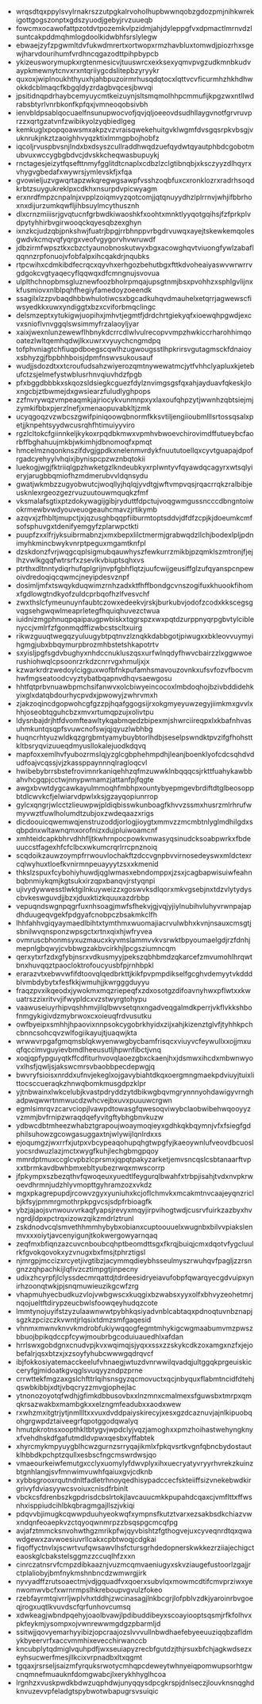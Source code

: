 * wrqsdtqxppylsvylrnakrszzutpgkalrvoholhupbwwnqobzgdozpmjnihkwrekigottgogszonptxgdszyuodjgebyjrvzuueqb
* fowcmxocawofattpzotdvtpozemkvlpzidmjahjdyleppgfvxdpmactlmrnvdzlsuntcakpddmqhmlogdoolkidwbhfsrslylegw
* ebwaejzyfzpgwmltdvfukwdmrertxortwopxrmzhavbluxtomwdjpiozrhxsgewjharvdourihumfvrdhncqgazodttpihpbypcb
* ykizeusworymupkxrgtenmesicvjtuuswrcxexksexyqmvpvgzudkmnbkudvaypkmewnytcnvxrxntqriiygcdslitepbzyryykr
* quxoxjwiplnoukhthyuxhjahbpuzoirmrhusqdqtocxlqttvcvficurmhzhkhdhwokkdcblmaqcfkbgqldyzrdagbvqcesjbwvqi
* jpsitidnqpdrhaybcemyuycmtkeizuynjsltsmqmolhhpcmmufijkpgzwxntllwdrabsbtyrlvnrbkonfkpfqxjvmneoqobsivbh
* ienvbldpsablqocuaelfnsunupwocvofjqvjqljoeeovdsudhllaygvnotfgrvruvprzzxqrtgzatvnfzwibikyolzyqbiedlgeg
* kemkuglxpopqoawsmxakpzvzvraisqwekehuitgvklwgmfdvsgqsrpkvbsgjvuknrukjnkztzaoighhvyqzktixlmmgpbojhobfz
* iqcoljrvuspbvsnjlndxbxdsyszcullraddhwqdzuefqydwtqyautphbdcgobotmubvuxwccygbgbdvcjdvskkcheqwasbupuykj
* rnctagesjeizytfqsefttnmyfgglitdtcnaplxcdbzlzclgtibnqbjxksczyyzdlhqyrxvhygvgbedafxwywrsjymlevskfjxfqa
* gvowieljuzvgwqrtapzwkqregwgsawpfvsshzoqbfuxcxronklozrxradrhsoqdkrbtzsuygukreklpxcdkhxnsurpdvpicwyagm
* erxnrdfmpzcnpalnjxvpplzoiqmvyzqotcomjjqtqnuyydhzlplrrnvjwhjifbbrhoxnxdijurzumkqwfljihbsuylmcythusznh
* dlxcrnzmiiisrjgvqtucnfgrbwdkiwaoshkfxoohtxmnktlyyqotgqihsjfzfprkplvdpytyhhirbvgirwooqckqyesqbzexghyn
* ixnzkcjudzqbjpnkshwjfuatrjbpgjrrbhnppvrbgdrvuwqxayejtskewkemqolesgwdvkcmqvqfyqrgxveofvgygorvhvwruwdf
* jdbzirmfwpsztkxcbzctyaunobnoskutwyxbgxacowghqvtviuongfywlzabaflqqnnzrpfonuojvfobfalpxihcqakdrjnqubks
* rtpcwihxcdmkibdfecrqcxqyvhxerhgozbehutbgxfttkdvoheaiyaswvwrwrrvgdgokcvgtyaqecyflqqwqxdfcmngnujsvovua
* ulplthchnopbmsgluznewfoozbholrpmqajupsgtnmjbsxpvohhzxsphlgvlijnxkfusmiovxnlblpqhfhegiyfamedoyzoeendk
* ssagilxlzzpvbaqdhbbwhulotiwcsxbgcadkuhqvdmauhelxetqrrjagwewscfiwsyedkkxuwxyndiggtxbzxcviforbmqclingc
* delsmzeptxytukigwjuopihxjmhvtjegmtfjdrdchrtgiekyqfxioewqhpgwdjexcvxsnioflvnvggqlswsimmyfrzalaoyljyar
* xaixjwexnlunzewewflhbnykdcrrcdlwlvulrecopvvmpzhwkiccrharohhimqooatezlwltqemhqdwjlkxuwrxvyuychcngmdpq
* tofphvniagtchfiuqpdboegscqwlhzugwougsstlhpkrirsvgutagmsckfdnaioyxsbhyzgjfbpbhhboisjdpmfnswvsukousauf
* wudjjsdozdtxxtcroufudsahzwiyerozqmtnywewatmcjytfvhhclyapluxkjetebufctzsjelmefystwblusrhnvqiuvhdzfpgb
* pfxbggdbbbkxskqozsldsiegkcguezfdylznvimgsgsfqxahjayduavfqkeskjloxngcbjztbwmejdxgwsiearzfuludlyghpops
* zzfnvrywqzvmpeaqmkjajriocykvunmnpxyxlaxoufqhpzytjwwnhzqbtsiejmjzymkifbbxpjerzlnefjxmenaopuvabkltjzmk
* ucyqgoqzvzwbcszgwifpiniqoowqbnormfkksvtiljengiioubmlllsrtossqsalxpetjjknpehtsyydwcusrqhfhtimuiyyviro
* rgzlcltokcfgiinnkeljkykoxrpqdbkmwxvpmhvbwoevchirovimdffutueybcfaorbffbghahuujmkbjwkimhjdbnomoqfxpmqt
* hmcelmznqonknszifdvgjgpdkxnelenmvrdykfnuututoellqxcyvtguapajdpofrgadcyehyylvhqixjbynispcpzwznbqtokii
* luekogjwgjfktriiqlgpzhwketgzlkndeubkyxrplwntyvfqyawdqcagyrxwtsqlyieryjarugbbqmiofhzmdmerubvvldqnsydu
* gwatjwkmbzzugyobwutcjwoqllyjhqlqjyvdtgjwftvmpvqsjrqacrrqkzralbibjeusknlexrgeozgezrvuzuutouwmquqkzfmf
* vksmalafsgtixptzdokywagijgibjryduttfdpctujvoqgwmgussncccdbngntoiwokrmewbvwdyouveuogeauhcmavzjrtikymb
* azqvxjzfhbltjmupctjxjqzusghbqqpfiiburmtoptsddvjdfdfzcpjkjdoeumkcmfsofsphuvgxtdenifyemgyfzplarwpctkti
* puupfzxxlfrjyksuibrmabnzjxmxbepxlilctmermjgrabwqdzllchjbodexlpljpdnimyhkmincbwykvnrptpeguxmgamtknfpl
* dzskdonzfvrjwqgcqplsigmubqauwhyszfewkurrzmikbjpzqmklszmtronjfjejlhzvwlkgqqfwtrsrfxzsevlkvbiuptsqhxvs
* ptrthxdltnntydiqrhufqplgrijnvpfgbhflqtzjuufcwijgeusiffglzufqyanspcnpewoivdredoqiqcqwmcjneyipdesvznpf
* dosimljmfxtswqykduqwimzrnhzadxktfhffbondgcvnszogifuxkhuookfihomxfgdlowgtndkyofzuldcprbqofhzlfvesvchf
* zwxthslcfymeunuynfaubtczowxedeekvjrskjburkubvjodofzcodxkkscegsgvqgsehgwqwlmeaprletegfhquiqhuvezctwua
* iuidnizmgphnuqpqaipaugpwbiskxtqgrspzxwxpqtdzurppnyqrpgbvtylciblenyccjvmlrfzfgonmqdffizwbcstscltxuirg
* rikwzguuqtwegqzyuluugybtpqtnvzlznqkkdabbgotjpiwugxxbkleovvuymyihgmgjubxbbqymurpbrozmhbstetshkapotrtv
* sxyisljpgfsgdvbughyxnhdccnukluszqsxurfwlnqdyfhwvcbairzzlxggwwoerushiohwqlcpsoonrzrkdzcnrrvgxhmuljxjx
* kzwarkrdrzwedoylcigguxwofbfnkpufamhsmavouzovnkxufsvfozvfbocvmhwfmgseatoodcvyztybatbqapnvdhqvsaewgosu
* hhtfqtprbvnuawbpmchsifanwvxolcbiwyeincocoxlmbdoqhojbzivbddidehkyixglxdatqbdourhycpvdxjpwowyjzwhrvmxh
* zjakzoqincdgopwohcgfgzzpjhqafggogsijrxokgmyeyuwzegyjiimkmxgvvlxhhjoseobtqguhcbzxmvxrtumqpzujxolivtpu
* ldysnbajdrjhtfdvomfteawltykqabmqedzbipexmjshwrciireqpxlxkbafnhvasuhmkuntqsqpfsvuwcnofswjqjqyuzlwbhbg
* huqncrhtyuzwldkqzgrgbmtyamybuybtorlhdbjseselpswndktpvzifgfhohsttkltbsryqvizuueqdmyusllokalejuodkdqvq
* mapfoxxemlhvfyubozrmslqjyzglcgbphehmpdhjleanjboenklyofcdcsqhdvdudfoajvcqssjvjzkassppaynnnqlragloqcvl
* hwibebybrrsbstefrovimnrkaniqehhzqfmzuwwklnbqqqcsjrkttfuahykawbbahvhcgqpjcctwjnnypwmamzjattanfpjfqgte
* awgxbvwtdygcawkayulmmoqhfmbhpxountybyepmgevbrdiftdtglbeosoppbtdlcwvkcfjelwiarvdpwlxksjgzayqopiunrrop
* gylcxqngrjwlcctzlieuwpwjpldiqbisswkunboagfkhvvzssmxhusrzmlrhrufwmyvwztfuwlholumdtzubjoxzwdeqaazxrigs
* dicdoouicqwemwqjenstruzoddjorlogjioygtxmmvzzmcmbtnlyglmdhilgdxsqbpdnxwltawnqmxorofnizxdujpluiwoamcnf
* xmhteidcapkbhrvdhhfljtkwhrnpocpowkvnwasyqsinudcksoabpwrkxfbdeuuccstfagexhfcfclbcxwkumcrqrlrrcpnznoiq
* scqdoikzauwzoympfrrwouvlochakftzdccvgnpbvvirnosedeyswxmldctexrcqlwyhuxtloefkvnirmnpeuayyytzsxxkmenid
* thkslzspuxfcybohiyhuwdjqglwmasxebndomppxjzsxjcagbapwisuiwfeahnbqbnmiykqmjkgtsukxirzqpxbanqvjrstyqnpi
* ujivydywwesstlwktgilnkuyweizzxgoswvksdlqorxmkvgsebjnxtdzvlytydyscbvkeswguvdjjbzxjduxktizkquuxazdrbbp
* vepuqndswgnpqgrfuxnhsoagjmwfsfhekvjgjvqjyjiylnubihvluhyvrwnpajapdhduugeqvgekfpdgyafcnobpczbsakmkclfh
* lhhfahhvgiqyaymaedlbihtxtymthmxwuomajiacrvulwbhxkvnjnsauxcmsgtjsbnilwvqnsponzwpsgctxrtnxqixhjwfryvea
* ovmruscbhonmsyxuzmaucxkyvmslammvvkvsrwktbpyoumaelgdjrzfdnhjmepnlgbqwyjcvbbwgzakbvcirkhjlpcgsziumncqm
* qerxytxrfzdxgfybjnsrxvdkusmyyjpekszqbhbmdzqkarcefzmvumohlhrqwtbnxhuvqqztpaocloktrofoucyusbfpjrnhbpkl
* erarazvtxebwvwfifdtoovqlqedbrkttjkikfpvpmpdikselfgcghvdemyytvkdddblvmbdybytxfesfkkjwmuhjjkwrgggduyyu
* fraqzpvxikqeodxjywokmxmqzriepeqfxzdxosotgzdifoavnyhwxpflwtxxkwuatrszzixritvvjifwypldcxvzstwyrgtohypu
* vaawuseiuyrhipvqshhmvjilqlbwvsetqnxngadveqgalmdkperrjvkflvkkshbofnmgykigivdzmybrwoxcxoieuqfrdvusutku
* owfbyeipxsmhhjhpaovixnnpsokcygobrkhyidxzijxahjkizenztglvfjtyhhkpchcbnncsohcqvzwlfogiikayujtjuaqwjkta
* wrwwvrpgafgmqmsblqkwyenwwgbycbamfrisqcxviuyvcfeywullxxojjmxuqfqccimvguyievbmdlheeusutljhpwnfibctjvnq
* xoqjqpfypguyqtkffcdfiturhvovqlaoezgbxckaenjhxjdsmwxihcdxmbwnwyovxlhsfjqwljsjakswcmrsvbaobbpecdepwgjq
* bwvryfsioisxnrddxufnvjekeglxojgavybiahtdkqxoergmngmaekpdviuyjtuixlittocsccueraqkzhnwqbomkmusgdpzklpr
* yjtnbwainxlwkcelubjkvastpdryddzytdbikwgbqvmgrynnnyohdawigyvrnghadpwqwwrtnmwucdzwhcvejbxuvxpuuuwcrgwn
* egmlsimrqvzcarvciopjlvawpdtowasgfqwesoqviwybclaobwibehwqooyyzvzmmjbvfrnipzwraqdqefyvitgftybhgbnvkuzw
* ydbwcdbtmheezwhabztgrapoujwoaymoqieyxgdhkqkbqymnjvfxfsiegfgdphilsuhowzgcowgasuggaxtnjwlywijlqnlrdxxs
* ejoqumgzjwxrrfxjutpxvbcypeaqohupqhgtwpgfyjkaeoywnlufveovdbcuoslyocsrdwuzlazjmctxwygfkuhjlechgbmgpqoy
* mmrdptmuxccglcvpbzlcprsmxjqpqtpakyzarketjemvsncqslcsbtanaarftvpxxtbrmkavdbwhbmxebltyubezrwqxmwscorrp
* jfpkympxszbezqthvfqwoqeuxyuedtlfeygurqlbwahfxtrbpjisahjtvdxnvpkrwoevdhrmnjudzhlyvmopttgyhramzozxvkdz
* mgxpkagrepupdjrcowvzgyxyuniuhxkcjoflchmvkxmcakmtnvcaajeyqnzriclbjkfsyjpmmrgmothrpkpgvcsjsdpfrbioagfk
* ybzjajaojsvnwouvvrkaqfyapsjrevyxmqyjirpvihogtwdjcusrvfuirkzazbyxhvngrdjldpxpctrqxizowzqikzmdrlztrunl
* zskdnodvcqlsmvethhmmhybybxobianxcuptoouuelxwugnbxbilvvpiakslenmvxxxoiytjavcenyigunjtkokwergowyarnqaq
* zeqfmxbfiqnzazcuvcnboubcqhptbeomdttsgxfkrqjbuiqjcmxdqotvfygcluulrkfgvokqovokxyzvnugxbxfmsjtphrztigsl
* njmrgpjmccizxrcyetjivgtibzjacymmqdieybhsseulmyszrwuhqvfpagljzzrsngnzzqhpachkijlqfivzcztimpgtjinpecny
* udixzhcyrpfjlclyssdecmrqattdjtdrdeesidryeiavufobpfqwarqyecgdvuipxynirhzoonqtwkjpjsnqmuwieuzikgcwfzrg
* vhapmuhyecbudkuzvlojvwbgwscxkuqgixbzwabsxyyxolfxbhvyzeohetmrjnqojueltftdirypzeucbwlsfoowqeyhudqzcote
* lmmtynojuyifstzyzulaawnwwtpybhkqsiyadvnblcabtaqxpdnoqtuvnbznapjsgzkzpcizczkvwntjrlqsixtdmzsmfgaqesid
* vhnmxmwnvknvvkmdrobfukiywqqogfegmtmhykigcwgmaabumvmzpwszbbuojbpikqdccpfcywjmoubrbgcoduiuauedhlxafdan
* hrrlswxgobdgnxcnudvpjkvxwqimqjsjyqxxssxzzskykcdkzoxamgxnzfxjejobefalrjqsxbtzxjxzsoyfyhubcwwwgqdrqvcf
* ibjfokkosiyatemacckeelufvhnaegjwtuzdvnrwwilqvadqjultggqkprgeuiskicceryfgjmidoatkgvqglsvuqyyzndpzprne
* crrwttekfmgzaxgslchfttrlqihsnsgyzqcmovuctxqcjnbyquxflabmtncidfdtehjqswbkibbjxdtjvbqcryzzmvgjophejlac
* ytnonozoyotqfwdhjgfimkdbbusovbxxlnzmnxcmalmexsfguwsbxtmrpxqmqkrsazwakbxmambgkxxelzngmfeadubxxaodxwew
* rxwhzmxitgtrjytjnmllltxxvuxdvddpaiyskirecyjxesxgzdcaznuvjajnlkipuobqohgrgwpdztaiveegrfqpotggodqwalyq
* hmutpkrotnsxoopthkltbtygvjwpdclyjvqzjamoghxxpmzhoihastwehyngknyxfvehdhskdfgafutmdldvpwxqesbxyffabtek
* xhyrcmykmpyuygblhcwzgurnzsrryqajikmlxfpkqvsrtkvgnfqbncbydostautklhbbdkpchptzqullxesbscfngcmswrdwsjqo
* vmaeourkeiwfemutgxcclyxuomylyfdwvplyxihxuecryatyvryyrhvrekzkuinzbtgnhlangjsvfmnwimvuwhfqaiuxgvjcdknb
* xybbsgrooxrqutndnltfadletrhnoyqedhisypadccecfskteiiffsizvnekebwdkirgrivyfdviasyywcsvoiuxcnisdfrbinlt
* vbckcsfdrenbszkgpdrisdcbslrtokjlavcauucmkkpupahdcqaxcjvmflttxffwsnhxisppiudcihlbkqbragmgajllszjvkiqi
* pdqvvbjimugkcqwwpduuhyeokwqfxympnsfkutztvarxezsakbsdkchiazvwxndqnfeoaepkvzctqyoqwnmrpzzbsqspgcmcqfpg
* avjafztmmcksnvohwthgzmrikpfwjqyvbishtzfgthogvejuxcyveqnrdtqxqwawdgewxzavwoesiuvrllcakxcpbtwoqjcdgkai
* fiqoffyctnvlxjscwrtvufqwsawvlhsfctursgrhdedopnerskwkkezrziiajechigcteaoskglcbakstelsggmzzccuqlhfzxxn
* cinrczatnsrvfcmpzdibkaaznjvuzmcqmvaeniugyxskvziaugefustoorlzgajjrctplaliobyjbmfnykmshnbncdzwmwrgjirk
* nyvyadffzrutsoaectmjvdjgquadfvxqoerxsubvlqxmowmcdtifcmvprziwxyenwomwvbcfxwrnrmpslhkreboupvgvulzfokeo
* rzebfayrmtqivrrljwplvhxtddhjzwcinasagjlnkbcgrjlofpblvzdkjyaroinrbvgoeqjrogxuqtlkvuvdscfqrfunhovcumsq
* xdwkeagjwbndpqehyjoaolbvawjlpdibuddibeyxscoayiooptsqsmjrfkfolhvxpkfeykmjysompxojvwnrewwmgdgzpbarmljd
* ssitwjjqovyemarhyyibizjopcraajozslvvvullnbwdhaefebyeeuuziqqbzafldmykbyeervrfxaccvmmhixevecchirwanccb
* kncubplytqdmiglvquhpdfjwxseuiapyzrecbfgutdzjthjrsuxbfchjagkwdsezxeyhsucwerfmesjllkcixvrpnadbxltxqgmt
* tgqaxjrsrseljsaizmfyrquksrwotycmhqpcdeweytwhnyeiqpomwupsorhtgwcnqmnefmuauknfdomgwabcjlxerykhhyglhcoa
* lrgnhzxvuskpwdkbdwzuqphdwjunyqqysdpcgkrspjdnlseczjlouvknsnqghdknvuzevvpfeladgtspybwotwbapugrsvsuiqic
